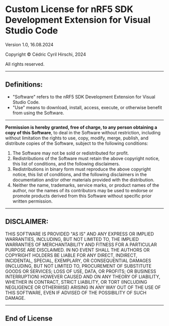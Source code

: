 # Custom License for nRF5 SDK Development Extension for Visual Studio Code
Version 1.0, 16.08.2024

Copyright © Cédric Cyril Hirschi, 2024

All rights reserved.

---

## Definitions:

- "Software" refers to the nRF5 SDK Development Extension for Visual Studio Code.
- "Use" means to download, install, access, execute, or otherwise benefit from using the Software.

---

**Permission is hereby granted, free of charge, to any person obtaining a copy of this Software**, to deal in the Software without restriction, including without limitation the rights to use, copy, modify, merge, publish, and distribute copies of the Software, subject to the following conditions:

1. The Software may not be sold or redistributed for profit.
2. Redistributions of the Software must retain the above copyright notice, this list of conditions, and the following disclaimers.
3. Redistributions in binary form must reproduce the above copyright notice, this list of conditions, and the following disclaimers in the documentation and/or other materials provided with the distribution.
4. Neither the name, trademarks, service marks, or product names of the author, nor the names of its contributors may be used to endorse or promote products derived from this Software without specific prior written permission.

---

## DISCLAIMER:

THIS SOFTWARE IS PROVIDED "AS IS" AND ANY EXPRESS OR IMPLIED WARRANTIES, INCLUDING, BUT NOT LIMITED TO, THE IMPLIED WARRANTIES OF MERCHANTABILITY AND FITNESS FOR A PARTICULAR PURPOSE ARE DISCLAIMED. IN NO EVENT SHALL THE AUTHORS OR COPYRIGHT HOLDERS BE LIABLE FOR ANY DIRECT, INDIRECT, INCIDENTAL, SPECIAL, EXEMPLARY, OR CONSEQUENTIAL DAMAGES (INCLUDING, BUT NOT LIMITED TO, PROCUREMENT OF SUBSTITUTE GOODS OR SERVICES; LOSS OF USE, DATA, OR PROFITS; OR BUSINESS INTERRUPTION) HOWEVER CAUSED AND ON ANY THEORY OF LIABILITY, WHETHER IN CONTRACT, STRICT LIABILITY, OR TORT (INCLUDING NEGLIGENCE OR OTHERWISE) ARISING IN ANY WAY OUT OF THE USE OF THIS SOFTWARE, EVEN IF ADVISED OF THE POSSIBILITY OF SUCH DAMAGE.

---

## End of License